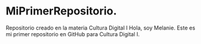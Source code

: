 # MiPrimerRepositorio.
Repositorio creado en la materia Cultura Digital I
Hola, soy Melanie. Este es mi primer repositorio en GitHub para Cultura Digital I.
